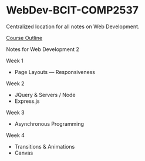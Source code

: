 # WebDev-BCIT-COMP2537

Centralized location for all notes on Web Development.

[Course Outline](https://www.bcit.ca/study/courses/comp2537)

Notes for Web Development 2

Week 1
* Page Layouts — Responsiveness

Week 2
* JQuery & Servers / Node
* Express.js

Week 3
* Asynchronous Programming

Week 4
* Transitions & Animations
* Canvas
